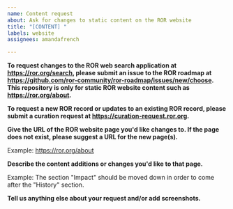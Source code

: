 ```yaml
---
name: Content request
about: Ask for changes to static content on the ROR website
title: "[CONTENT] "
labels: website
assignees: amandafrench

---
```


**To request changes to the ROR web search application at https://ror.org/search, please submit an issue to the ROR roadmap at https://github.com/ror-community/ror-roadmap/issues/new/choose. This repository is only for static ROR website content such as https://ror.org/about.**

**To request a new ROR record or updates to an existing ROR record, please submit a curation request at https://curation-request.ror.org.** 

**Give the URL of the ROR website page you'd like changes to. If the page does not exist, please suggest a URL for the new page(s).** 

Example: https://ror.org/about 

**Describe the content additions or changes you'd like to that page.** 

Example: The section "Impact" should be moved down in order to come after the "History" section. 

**Tell us anything else about your request and/or add screenshots.**
